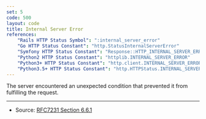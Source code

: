 ```yaml
---
set: 5
code: 500
layout: code
title: Internal Server Error
references:
    "Rails HTTP Status Symbol": ":internal_server_error"
    "Go HTTP Status Constant": "http.StatusInternalServerError"
    "Symfony HTTP Status Constant": "Response::HTTP_INTERNAL_SERVER_ERROR"
    "Python2 HTTP Status Constant": "httplib.INTERNAL_SERVER_ERROR"
    "Python3+ HTTP Status Constant": "http.client.INTERNAL_SERVER_ERROR"
    "Python3.5+ HTTP Status Constant": "http.HTTPStatus.INTERNAL_SERVER_ERROR"
---
```


The server encountered an unexpected condition that prevented it from
fulfilling the request.

---

* Source: [RFC7231 Section 6.6.1][1]

[1]: <https://datatracker.ietf.org/doc/html/rfc7231#section-6.6.1>

